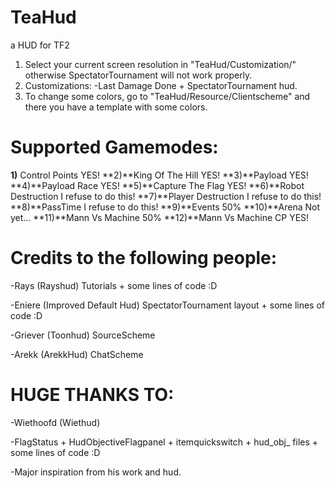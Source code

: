# TeaHud
a HUD for TF2

1. Select your current screen resolution in "TeaHud/Customization/" otherwise SpectatorTournament will not work properly.
2. Customizations:
-Last Damage Done + SpectatorTournament hud.
3. To change some colors, go to "TeaHud/Resource/Clientscheme" and there you have a template with some colors.

# Supported Gamemodes:
**1)** Control Points	 	YES!
**2)**King Of The Hill 		YES!
**3)**Payload				YES!
**4)**Payload Race	 		YES!
**5)**Capture The Flag 		YES!
**6)**Robot Destruction		I refuse to do this!
**7)**Player Destruction	I refuse to do this!
**8)**PassTime				I refuse to do this!
**9)**Events				50%
**10)**Arena				Not yet...
**11)**Mann Vs Machine		50%
**12)**Mann Vs Machine CP	YES!

# Credits to the following people:
-Rays (Rayshud) Tutorials + some lines of code :D

-Eniere (Improved Default Hud) SpectatorTournament layout + some lines of code :D

-Griever (Toonhud) SourceScheme

-Arekk (ArekkHud) ChatScheme

# HUGE THANKS TO:

-Wiethoofd (Wiethud)	

-FlagStatus + HudObjectiveFlagpanel + itemquickswitch + hud_obj_ files + some lines of code :D

-Major inspiration from his work and hud.
